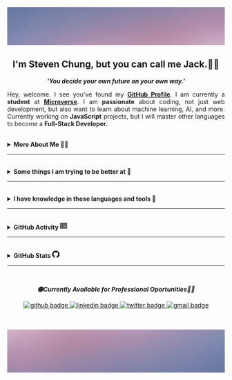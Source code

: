 <img src="assets/Welcome.gif" alt="welcome gif">

<h2 align="center">I'm Steven Chung, but you can call me Jack.🙋‍♂️</h2>
<p align="center"><i><strong>'You decide your own future on your own way.'</strong></i></p>

<p align="justify"> Hey, welcome. I see you've found my <b><a href="https://github.com/jcy2704">GitHub Profile</a></b>. I am currently a <b>student</b> at <strong><a href="https://microverse.org">Microverse</a></strong>. I am <b>passionate</b> about coding, not just web development, but also want to learn about machine learning, AI, and more. Currently working on <b>JavaScript</b> projects, but I will master other languages to become a <b>Full-Stack Developer.</b></p>
<br>

<details>
  <summary><strong>More About Me 🙋‍♂️</strong></summary>
  <br>
  <p align="justify">I see you want to know more about me 😁 I will be happy to tell you more. <br>
  <br>
    I am <b>18 years old</b>. I recently graduated from high school 🏫 and I will pursue a career in <b>Computer Science</b> (waiting for University acceptance) meanwhile I am learning how to code. I have had an interest in coding since 7th grade, but never really focused on learning to code until now because of school</p>
   
   <img height=430 width=320 align="right" src="https://64.media.tumblr.com/04c3c993b26180eb0b3477c0f0266b5c/tumblr_prn11eFHDe1we9f2ro1_500.gifv" alt="gif">
  
   **Hobbies** 
   - Volleyball 🏐
   - Coding 👨‍💻
   - Exercise 🏃‍♂️
   - Gaming 🖱️
   
   **Fun facts**
   - I won a Volleyball tournament
   - I am addicted to Oreos
   - I want to be more creative
   - I am interested in business and investments
   
  **I am currently**
   - Reading 'The 10X Rule by Grant Cardone'📖
   - Working with JavaScript
   - Learning ReactJS
   - Eating a Oreo
   
</details>

<hr>
<br>

<details>
  <summary><strong>Some things I am trying to be better at 🔧</strong></summary>
  <br>

  - Mastering JavaScript
  - Read 30 min a day📖
  - Sleep early 💤
  - Wake up early ☀️

</details>

<hr>
<br>

<details>
  <summary><strong>I have knowledge in these languages and tools 🧠</strong></summary>
  <br>

  <p><strong>IRL Languages:</strong></p>

  - Spanish
  - English

  <br>

  <p><strong>Front-end Languages</strong></p>
  <img height="35" src="https://raw.githubusercontent.com/github/explore/80688e429a7d4ef2fca1e82350fe8e3517d3494d/topics/html/html.png" alt="HTML5">
  <img height="35" src="https://raw.githubusercontent.com/github/explore/80688e429a7d4ef2fca1e82350fe8e3517d3494d/topics/css/css.png" alt="CSS3"> 
  <img height="35" src="https://raw.githubusercontent.com/github/explore/80688e429a7d4ef2fca1e82350fe8e3517d3494d/topics/javascript/javascript.png" alt="JavaScript"> 
  
  <br>
  <br>
  
  <p><strong>Backend-end Languages</strong></p>
  <img height="35" src="https://raw.githubusercontent.com/github/explore/80688e429a7d4ef2fca1e82350fe8e3517d3494d/topics/ruby/ruby.png" alt="Ruby">
  <img height="35" src="https://raw.githubusercontent.com/github/explore/80688e429a7d4ef2fca1e82350fe8e3517d3494d/topics/python/python.png" alt="Python">
  <img height="35" src="https://raw.githubusercontent.com/github/explore/80688e429a7d4ef2fca1e82350fe8e3517d3494d/topics/postgresql/postgresql.png" alt="PostgreSQL">
  
  <br>
  <br>
  
  <p><strong>Tools</strong></p>
  <img height="35" src="https://raw.githubusercontent.com/devicons/devicon/master/icons/git/git-original.svg" alt="Git">
  <img height="35" src="https://raw.githubusercontent.com/devicons/devicon/master/icons/github/github-original.svg" alt="GitHub">
  <img height="35" src="https://raw.githubusercontent.com/devicons/devicon/master/icons/visualstudio/visualstudio-plain.svg" alt="VSCode">
  <img height="35" src="https://raw.githubusercontent.com/devicons/devicon/master/icons/webpack/webpack-original.svg" alt="Webpack">
  <img height="35" src="https://raw.githubusercontent.com/devicons/devicon/master/icons/nodejs/nodejs-original.svg" alt="NodeJS">
  
  <br>
  <br>
  
  <p><strong>Frameworks</strong></p>
  
  <img height="35" src="https://raw.githubusercontent.com/devicons/devicon/master/icons/rails/rails-plain.svg" alt="Ruby on Rails">
  <img height="35" src="https://raw.githubusercontent.com/github/explore/80688e429a7d4ef2fca1e82350fe8e3517d3494d/topics/react/react.png" alt="React">
  <img height="35" src="https://raw.githubusercontent.com/devicons/devicon/master/icons/bootstrap/bootstrap-plain.svg" alt="Bootstrap">
  

</details>

<hr>
<br>

<details>
  <summary><strong>GitHub Activity <img width=17 height=17 src="assets/icons/activity.svg" alt="activity icon"></strong></summary>

<!--START_SECTION:activity-->
1. 🎉 Merged PR [#2](https://github.com//jcy2704/endless-forest/pull/2) in [jcy2704/endless-forest](https://github.com//jcy2704/endless-forest)
2. 🗣 Commented on [#2](https://github.com//jcy2704/endless-forest/issues/2) in [jcy2704/endless-forest](https://github.com//jcy2704/endless-forest)
3. 💪 Opened PR [#2](https://github.com//jcy2704/endless-forest/pull/2) in [jcy2704/endless-forest](https://github.com//jcy2704/endless-forest)
4. ❗️ Closed issue [#1](https://github.com//jcy2704/endless-forest/issues/1) in [jcy2704/endless-forest](https://github.com//jcy2704/endless-forest)
5. ❗️ Opened issue [#1](https://github.com//jcy2704/endless-runner/issues/1) in [jcy2704/endless-runner](https://github.com//jcy2704/endless-runner)
<!--END_SECTION:activity-->

</details>

<hr>
<br>

<details>
  <summary><strong>GitHub Stats <img width=17 height=17 src="assets/icons/github.svg" alt="github icon"></strong></summary>
  <br>
  <p align="center"><img src="https://github-readme-stats.vercel.app/api?username=jcy2704&show_icons=true&bg_color=30,697aa2,d1b5cb&title_color=2d6892&icon_color=2d6892"> <img src="https://github-readme-stats.vercel.app/api/top-langs/?username=jcy2704&layout=compact&show_icons=true&bg_color=30,d1b5cb,697aa2&title_color=2d6892&icon_color=2d6892"></p>
</details>

<hr>
<br>

***<p align="center">🟢Currently Available for Professional Oportunities👨‍💻</p>***
<p align="center">
  <a href="https://github.com/jcy2704">
    <img src="https://img.shields.io/github/followers/jcy2704?color=%23181717&label=JCY2704&logo=github&logoColor=%23181717&style=for-the-badge" alt="github badge">
  </a>
  <a href="https://www.linkedin.com/in/stevenjchung">
    <img src="https://img.shields.io/badge/Steven%20J%20Chung-Connect-0077B5?style=for-the-badge&logo=linkedin&logoColor=0077B5" alt="linkedin badge">
  </a>
  <a href="https://twitter.com/yiak_">
    <img src="https://img.shields.io/twitter/follow/yiak_?color=%231DA1F2&label=FOLLOW&logo=twitter&style=for-the-badge" alt="twitter badge">
  </a>
  <a href="mailto:stevenjchung12@gmail.com">
    <img src="https://img.shields.io/badge/Email%20me-D14836?style=for-the-badge&logo=gmail&logoColor=white" alt="gmail badge">
  </a>
  
</p>

<br><br>
<img width=1140 height=100 src="assets/Footer.png" alt="footer">
